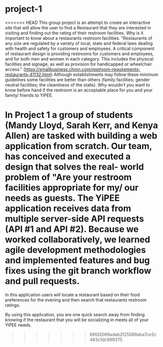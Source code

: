 # project-1

<<<<<<< HEAD
This group project is an attempt to create an interactive site that will allow the user to find a Restaurant that they are interested in visiting and finding out the rating of their restroom facilities.  Why is it important to know about a restaurants restroom facilities.  "Restaurants of any size are regulated by a variety of local, state and federal laws dealing with health and safety for customers and employees. A critical component of restaurant design is providing restrooms for customers and employees, and for both men and women in each category. This includes the physical facilities and signage, as well as provision for handicapped or wheelchair access." (https://smallbusiness.chron.com/restroom-requirements-restaurants-41132.html)  Although establishments may follow these minimum guidelines some facilities are better than others (family facilities; gender neutral facilities; the cleanliness of the stalls).  Why wouldn't you want to know before hand if the restroom is an acceptable place for you and your family/ friends to YiPEE.

In Project 1 a group of students (Mandy Lloyd, Sarah Kerr, and Kenya Allen) are tasked with building a web application from scratch. Our team, has conceived and executed a design that solves the real- world problem of "Are your restroom facilities appropriate for my/ our needs as guests.  The YiPEE application receives data from multiple server-side API requests (API #1 and API #2). Because we worked collaboratively, we learned agile development methodologies and implemented features and bug fixes using the git branch workflow and pull requests.
=======
In this application users will locate a restaurant based on their food preferences for the evening and then search that restaurants restroom ratings.  

By using this application, you are one quick search away from finding knowing if the restaurant that you will be socializing in meets all of your YiPEE needs.
>>>>>>> 66fd2069adab2f25589aba7ce2c483c1dc999375
